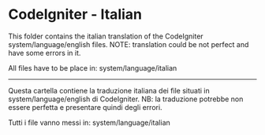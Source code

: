 CodeIgniter - Italian
======================

This folder contains the italian translation of the CodeIgniter system/language/english files.
NOTE: translation could be not perfect and have some errors in it.

All files have to be place in: system/language/italian

-----------------------------------------------------------------------------------------------

Questa cartella contiene la traduzione italiana dei file situati in system/language/english di CodeIgniter.
NB: la traduzione potrebbe non essere perfetta e presentare quindi degli errori. 

Tutti i file vanno messi in: system/language/italian
